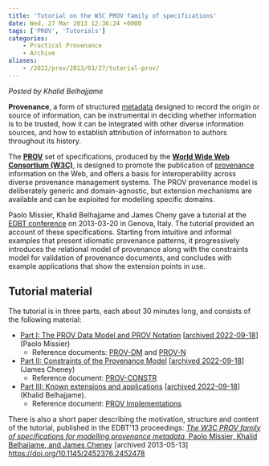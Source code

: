 ```yaml
---
title: 'Tutorial on the W3C PROV family of specifications'
date: Wed, 27 Mar 2013 12:36:24 +0000
tags: ['PROV', 'Tutorials']
categories:
    - Practical Provenance
    - Archive
aliases:
    - /2022/prov/2013/03/27/tutorial-prov/
---
```


_Posted by Khalid Belhajjame_

**Provenance**, a form of structured [metadata](http://en.wikipedia.org/wiki/Metadata) designed to record the origin or source of information, can be instrumental in deciding whether information is to be trusted, how it can be integrated with other diverse information sources, and how to establish attribution of information to authors throughout its history. 

The [**PROV**](http://www.w3.org/TR/prov-overview/ "PROV overview") set of specifications, produced by the **[World Wide Web Consortium (W3C)](http://www.w3.org "World Wide Web Consortium")**, is designed to promote the publication of [provenance](http://en.wikipedia.org/wiki/Provenance "Provenance") information on the Web, and offers a basis for interoperability across diverse provenance management systems. The PROV provenance model is deliberately generic and domain-agnostic, but extension mechanisms are available and can be exploited for modelling specific domains. 

Paolo Missier, Khalid Belhajjame and James Cheny gave a tutorial at the [EDBT conference](http://edbticdt2013.disi.unige.it/ "EDBT/ICDT 2013 Joint Conference") on 2013-03-20 in Genova, Italy. The tutorial provided an account of these specifications. Starting from intuitive and informal examples that present idiomatic provenance patterns, it progressively introduces the relational model of provenance along with the constraints model for validation of provenance documents, and concludes with example applications that show the extension points in use.

Tutorial material
-----------------

The tutorial is in three parts, each about 30 minutes long, and consists of the following material:

*   [Part I: The PROV Data Model and PROV Notation](http://edbticdt2013.dibris.unige.it/images/downloads/tutorials/edbt-prov-tutorial-part_1.pdf) [[archived 2022-09-18](https://web.archive.org/web/20220918225855/http://edbticdt2013.dibris.unige.it/images/downloads/tutorials/edbt-prov-tutorial-part_1.pdf)] (Paolo Missier)
    *   Reference documents: [PROV-DM](http://www.w3.org/TR/prov-dm/) and [PROV-N](http://www.w3.org/TR/prov-n/)
*   [Part II: Constraints of the Provenance Model](http://edbticdt2013.dibris.unige.it/images/downloads/tutorials/edbt-prov-tutorial-part_2.pdf) [[archived 2022-09-18](https://web.archive.org/web/20220918225831/http://edbticdt2013.dibris.unige.it/images/downloads/tutorials/edbt-prov-tutorial-part_2.pdf)] (James Cheney)
    *   Reference document: [PROV-CONSTR](http://www.w3.org/TR/prov-constraints)
*   [Part III: Known extensions and applications](http://edbticdt2013.dibris.unige.it/images/downloads/tutorials/edbt-prov-tutorial-part_3.pdf) [[archived 2022-09-18](https://web.archive.org/web/20220918230049/http://edbticdt2013.dibris.unige.it/images/downloads/tutorials/edbt-prov-tutorial-part_3.pdf)](Khalid Belhajjame).
    *   Reference document: [PROV Implementations](http://www.w3.org/TR/prov-implementations/)

There is also a short paper describing the motivation, structure and content of the tutorial, published in the EDBT'13 proceedings: [_The W3C PROV family of specifications for modelling provenance metadata_, Paolo Missier, Khalid Belhajjame, and James Cheney](https://web.archive.org/web/20130531033129/http://www.edbt.org/Proceedings/2013-Genova/papers/edbt/a80-missier.pdf) [archived 2013-05-13] <https://doi.org/10.1145/2452376.2452478>